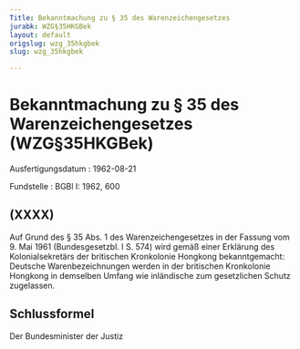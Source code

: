 ```yaml
---
Title: Bekanntmachung zu § 35 des Warenzeichengesetzes
jurabk: WZG§35HKGBek
layout: default
origslug: wzg_35hkgbek
slug: wzg_35hkgbek

---
```


# Bekanntmachung zu § 35 des Warenzeichengesetzes (WZG§35HKGBek)

Ausfertigungsdatum
:   1962-08-21

Fundstelle
:   BGBl I: 1962, 600

## (XXXX)

Auf Grund des § 35 Abs. 1 des Warenzeichengesetzes in der Fassung vom
9\. Mai 1961 (Bundesgesetzbl. I S. 574) wird gemäß einer Erklärung des
Kolonialsekretärs der britischen Kronkolonie Hongkong bekanntgemacht:
Deutsche Warenbezeichnungen werden in der britischen Kronkolonie
Hongkong in demselben Umfang wie inländische zum gesetzlichen Schutz
zugelassen.

## Schlussformel

Der Bundesminister der Justiz

